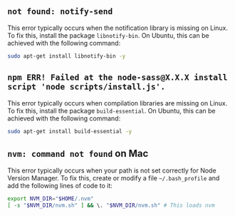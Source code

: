 ## `not found: notify-send`

This error typically occurs when the notification library is missing on Linux. To fix this, install the package `libnotify-bin`. On Ubuntu, this can be achieved with the following command:

```sh
sudo apt-get install libnotify-bin -y
```

## `npm ERR! Failed at the node-sass@X.X.X install script 'node scripts/install.js'.`

This error typically occurs when compilation libraries are missing on Linux. To fix this, install the package `build-essential`. On Ubuntu, this can be achieved with the following command:

```sh
sudo apt-get install build-essential -y
```

## `nvm: command not found` on Mac

This error typically occurs when your path is not set correctly for Node Version Manager. To fix this, create or modify a file `~/.bash_profile` and add the following lines of code to it:

```sh
export NVM_DIR="$HOME/.nvm"
[ -s "$NVM_DIR/nvm.sh" ] && \. "$NVM_DIR/nvm.sh" # This loads nvm
```
